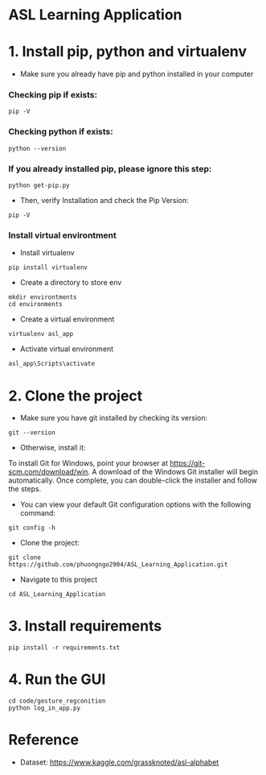 # ASL Learning Application

# 1. Install pip, python and virtualenv
* Make sure you already have pip and python installed in your computer<br />

### Checking pip if exists:
```
pip -V
```
### Checking python  if exists:
```
python --version
```
### If you already installed pip, please ignore this step:
```
python get-pip.py
```
* Then, verify Installation and check the Pip Version:
```
pip -V
```
### Install virtual environtment
* Install virtualenv
```
pip install virtualenv
```
* Create a directory to store env
```
mkdir environtments
cd environments
```
* Create a virtual environment
```
virtualenv asl_app
```
* Activate virtual environment
```
asl_app\Scripts\activate
```
# 2. Clone the project
* Make sure you have git installed by checking its version:
```
git --version 
```
* Otherwise, install it:

To install Git for Windows, point your browser at https://git-scm.com/download/win. A download of the Windows Git installer will begin automatically. Once complete, you can double-click the installer and follow the steps.<br />
* You can view your default Git configuration options with the following command:
```
git config -h
```
* Clone the project:
```
git clone https://github.com/phuongngo2904/ASL_Learning_Application.git
```
* Navigate to this project 
```
cd ASL_Learning_Application
```
# 3.  Install requirements
```
pip install -r requirements.txt
```
# 4. Run the GUI
```
cd code/gesture_regconition
python log_in_app.py
```
# Reference 
* Dataset: https://www.kaggle.com/grassknoted/asl-alphabet

